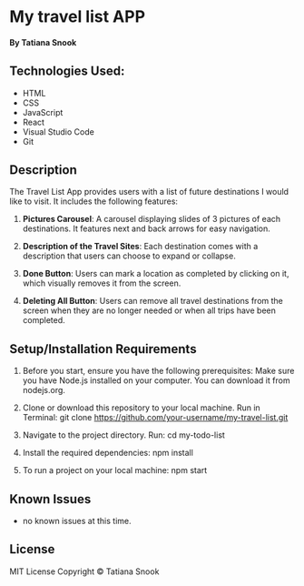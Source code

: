 # My travel list APP

#### By Tatiana Snook

## Technologies Used:
* HTML
* CSS
* JavaScript
* React
* Visual Studio Code
* Git

## Description
The Travel List App provides users with a list of future destinations I would like to visit. It includes the following features:
1. **Pictures Carousel**: A carousel displaying slides of 3 pictures of each destinations. It features next and back arrows for easy navigation.

2. **Description of the Travel Sites**: Each destination comes with a description that users can choose to expand or collapse.

3. **Done Button**: Users can mark a location as completed by clicking on it, which visually removes it from the screen.

4. **Deleting All Button**: Users can remove all travel destinations from the screen when they are no longer needed or when all trips have been completed.

## Setup/Installation Requirements
1. Before you start, ensure you have the following prerequisites:
Make sure you have Node.js installed on your computer. You can download it from nodejs.org.

2. Clone or download this repository to your local machine. Run in Terminal: git clone https://github.com/your-username/my-travel-list.git

3. Navigate to the project directory. Run: cd my-todo-list

4. Install the required dependencies: npm install

5. To run a project on your local machine: npm start

## Known Issues

* no known issues at this time.

## License

MIT License Copyright © Tatiana Snook